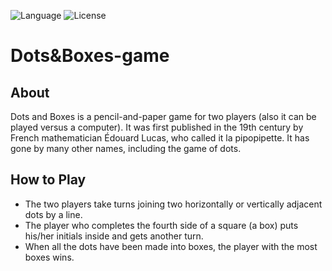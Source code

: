 ![Language](https://img.shields.io/badge/language-C%20-red.svg)
![License](https://img.shields.io/badge/license-Apache_2.0-orange.svg)

# Dots&Boxes-game
## About
Dots and Boxes is a pencil-and-paper game for two players (also it can be played versus a computer). It was first published in the 19th century by French mathematician Édouard Lucas, who called it la pipopipette. It has gone by many other names, including the game of dots.

## How to Play
* The two players take turns joining two horizontally or vertically adjacent dots by a line.
* The player who completes the fourth side of a square (a box) puts his/her initials inside and gets another turn.
* When all the dots have been made into boxes, the player with the most boxes wins.
